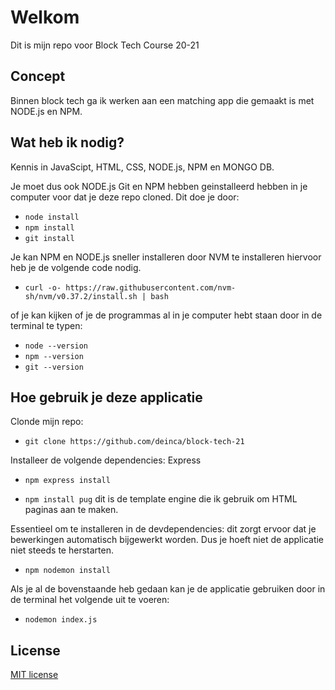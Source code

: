 # Welkom
Dit is mijn repo voor Block Tech Course 20-21

## Concept
Binnen block tech ga ik werken aan een matching app die gemaakt is met NODE.js en NPM.
## Wat heb ik nodig?
Kennis in JavaScipt, HTML, CSS, NODE.js, NPM en MONGO DB.

Je moet dus ook NODE.js Git en NPM hebben geinstalleerd hebben in je computer voor dat je deze repo cloned.
Dit doe je door:
* `node install`
* `npm install`
* `git install`

Je kan NPM en NODE.js sneller installeren door NVM te installeren hiervoor heb je de volgende code nodig.
* `curl -o- https://raw.githubusercontent.com/nvm-sh/nvm/v0.37.2/install.sh | bash` 

of je kan kijken of je de programmas al in je computer hebt staan door in de terminal te typen:
* `node --version`
* `npm --version`
* `git --version`


## Hoe gebruik je deze applicatie
Clonde mijn repo:
* `git clone https://github.com/deinca/block-tech-21`

Installeer de volgende dependencies:
Express
* `npm express install`

* `npm install pug` dit is de template engine die ik gebruik om HTML paginas aan te maken.

Essentieel om te installeren in de devdependencies:
dit zorgt ervoor dat je bewerkingen automatisch bijgewerkt worden. Dus je hoeft niet de applicatie niet steeds te herstarten.
* `npm nodemon install`

Als je al de bovenstaande heb gedaan kan je de applicatie gebruiken door in de terminal het volgende uit te voeren:
* `nodemon index.js`

## License 
[MIT license](https://github.com/deinca/block-tech-21/blob/main/LICENSE)